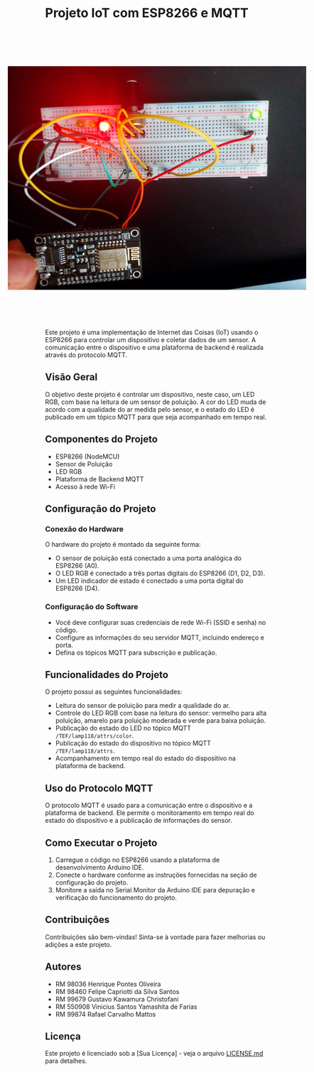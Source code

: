 # Projeto IoT com ESP8266 e MQTT
<img src="./img-capa.jpeg" style="transform: rotate(90deg);">
Este projeto é uma implementação de Internet das Coisas (IoT) usando o ESP8266 para controlar um dispositivo e coletar dados de um sensor. A comunicação entre o dispositivo e uma plataforma de backend é realizada através do protocolo MQTT.

## Visão Geral

O objetivo deste projeto é controlar um dispositivo, neste caso, um LED RGB, com base na leitura de um sensor de poluição. A cor do LED muda de acordo com a qualidade do ar medida pelo sensor, e o estado do LED é publicado em um tópico MQTT para que seja acompanhado em tempo real.

## Componentes do Projeto

- ESP8266 (NodeMCU)
- Sensor de Poluição
- LED RGB
- Plataforma de Backend MQTT
- Acesso à rede Wi-Fi

## Configuração do Projeto

### Conexão do Hardware

O hardware do projeto é montado da seguinte forma:

- O sensor de poluição está conectado a uma porta analógica do ESP8266 (A0).
- O LED RGB é conectado a três portas digitais do ESP8266 (D1, D2, D3).
- Um LED indicador de estado é conectado a uma porta digital do ESP8266 (D4).

### Configuração do Software

- Você deve configurar suas credenciais de rede Wi-Fi (SSID e senha) no código.
- Configure as informações do seu servidor MQTT, incluindo endereço e porta.
- Defina os tópicos MQTT para subscrição e publicação.

## Funcionalidades do Projeto

O projeto possui as seguintes funcionalidades:

- Leitura do sensor de poluição para medir a qualidade do ar.
- Controle do LED RGB com base na leitura do sensor: vermelho para alta poluição, amarelo para poluição moderada e verde para baixa poluição.
- Publicação do estado do LED no tópico MQTT `/TEF/lamp118/attrs/color`.
- Publicação do estado do dispositivo no tópico MQTT `/TEF/lamp118/attrs`.
- Acompanhamento em tempo real do estado do dispositivo na plataforma de backend.

## Uso do Protocolo MQTT

O protocolo MQTT é usado para a comunicação entre o dispositivo e a plataforma de backend. Ele permite o monitoramento em tempo real do estado do dispositivo e a publicação de informações do sensor.

## Como Executar o Projeto

1. Carregue o código no ESP8266 usando a plataforma de desenvolvimento Arduino IDE.
2. Conecte o hardware conforme as instruções fornecidas na seção de configuração do projeto.
3. Monitore a saída no Serial Monitor da Arduino IDE para depuração e verificação do funcionamento do projeto.

## Contribuições

Contribuições são bem-vindas! Sinta-se à vontade para fazer melhorias ou adições a este projeto.

## Autores

- RM 98036 Henrique Pontes Oliveira
- RM 98460 Felipe Capriotti da Silva Santos
- RM 99679 Gustavo Kawamura Christofani
- RM 550908 Vinicius Santos Yamashita de Farias
- RM 99874 Rafael Carvalho Mattos

## Licença

Este projeto é licenciado sob a [Sua Licença] - veja o arquivo [LICENSE.md](LICENSE.md) para detalhes.




